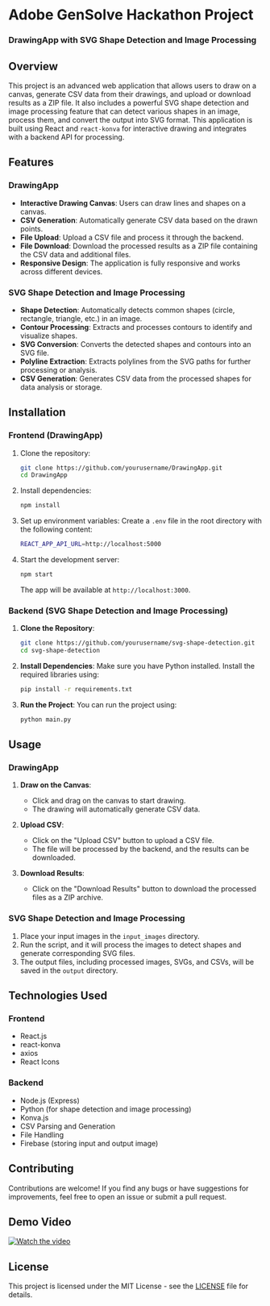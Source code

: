 # Adobe GenSolve Hackathon Project

### DrawingApp with SVG Shape Detection and Image Processing

## Overview

This project is an advanced web application that allows users to draw on a canvas, generate CSV data from their drawings, and upload or download results as a ZIP file. It also includes a powerful SVG shape detection and image processing feature that can detect various shapes in an image, process them, and convert the output into SVG format. This application is built using React and `react-konva` for interactive drawing and integrates with a backend API for processing.

## Features

### DrawingApp

- **Interactive Drawing Canvas**: Users can draw lines and shapes on a canvas.
- **CSV Generation**: Automatically generate CSV data based on the drawn points.
- **File Upload**: Upload a CSV file and process it through the backend.
- **File Download**: Download the processed results as a ZIP file containing the CSV data and additional files.
- **Responsive Design**: The application is fully responsive and works across different devices.

### SVG Shape Detection and Image Processing

- **Shape Detection**: Automatically detects common shapes (circle, rectangle, triangle, etc.) in an image.
- **Contour Processing**: Extracts and processes contours to identify and visualize shapes.
- **SVG Conversion**: Converts the detected shapes and contours into an SVG file.
- **Polyline Extraction**: Extracts polylines from the SVG paths for further processing or analysis.
- **CSV Generation**: Generates CSV data from the processed shapes for data analysis or storage.

## Installation

### Frontend (DrawingApp)

1. Clone the repository:
   ```bash
   git clone https://github.com/yourusername/DrawingApp.git
   cd DrawingApp
   ```

2. Install dependencies:
   ```bash
   npm install
   ```

3. Set up environment variables:
   Create a `.env` file in the root directory with the following content:
   ```bash
   REACT_APP_API_URL=http://localhost:5000
   ```

4. Start the development server:
   ```bash
   npm start
   ```

   The app will be available at `http://localhost:3000`.

### Backend (SVG Shape Detection and Image Processing)

1. **Clone the Repository**:
   ```bash
   git clone https://github.com/yourusername/svg-shape-detection.git
   cd svg-shape-detection
   ```

2. **Install Dependencies**:
   Make sure you have Python installed. Install the required libraries using:
   ```bash
   pip install -r requirements.txt
   ```

3. **Run the Project**:
   You can run the project using:
   ```bash
   python main.py
   ```

## Usage

### DrawingApp

1. **Draw on the Canvas**:
   - Click and drag on the canvas to start drawing.
   - The drawing will automatically generate CSV data.

2. **Upload CSV**:
   - Click on the "Upload CSV" button to upload a CSV file.
   - The file will be processed by the backend, and the results can be downloaded.

3. **Download Results**:
   - Click on the "Download Results" button to download the processed files as a ZIP archive.

### SVG Shape Detection and Image Processing

1. Place your input images in the `input_images` directory.
2. Run the script, and it will process the images to detect shapes and generate corresponding SVG files.
3. The output files, including processed images, SVGs, and CSVs, will be saved in the `output` directory.

## Technologies Used

### Frontend

- React.js
- react-konva
- axios
- React Icons

### Backend

- Node.js (Express)
- Python (for shape detection and image processing)
- Konva.js
- CSV Parsing and Generation
- File Handling
- Firebase (storing input and output image)


## Contributing

Contributions are welcome! If you find any bugs or have suggestions for improvements, feel free to open an issue or submit a pull request.

## Demo Video

[![Watch the video](https://img.youtube.com/vi/LS7qxnYSiOU/0.jpg)](https://youtu.be/LS7qxnYSiOU)


## License

This project is licensed under the MIT License - see the [LICENSE](LICENSE) file for details.
